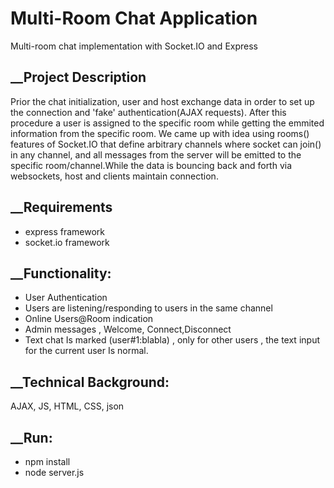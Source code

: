 # Multi-Room Chat Application
Multi-room chat implementation with Socket.IO and Express

## __Project Description
Prior the chat initialization, user and host exchange data in order to set up the connection and 'fake' authentication(AJAX requests). After this procedure a user is assigned to the specific room while getting the emmited information from the specific room. We came up with idea using rooms() features of Socket.IO that define arbitrary channels where socket can join()  in any channel, and all messages from the server will be emitted to the specific room/channel.While the data is bouncing back and forth via websockets, host and clients maintain connection.




## __Requirements
  * express framework
  * socket.io framework
    
## __Functionality:
* User Authentication
* Users are listening/responding to users in the same channel 
* Online Users@Room indication
* Admin messages , Welcome, Connect,Disconnect
* Text chat Is marked (user#1:blabla) , only for other users , the text input for the current user 
  Is normal.
 
 ## __Technical Background:
 AJAX, JS, HTML, CSS, json
 
## __Run:
* npm install    
* node server.js
